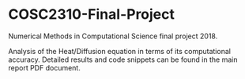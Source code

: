 # COSC2310-Final-Project
Numerical Methods in Computational Science final project 2018.

Analysis of the Heat/Diffusion equation in terms of its computational accuracy. Detailed results and code snippets can be found in the main report PDF document.
